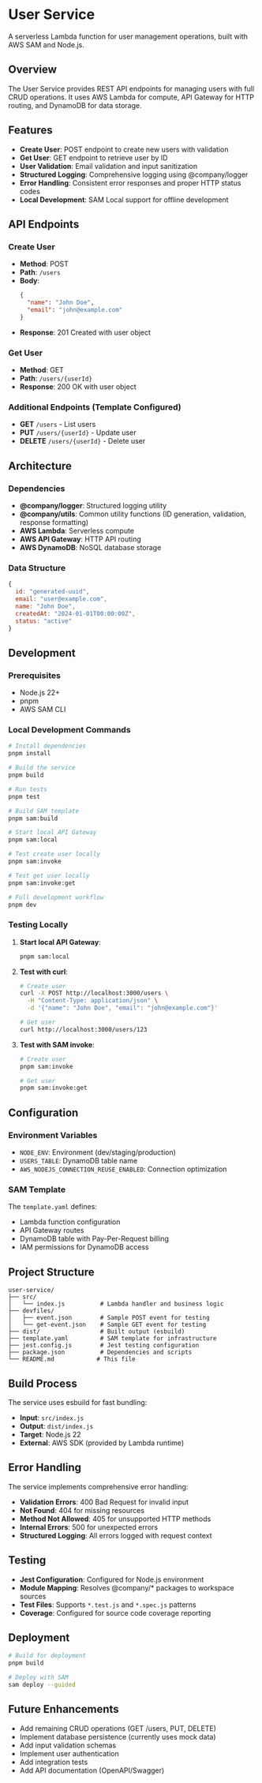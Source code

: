 # User Service

A serverless Lambda function for user management operations, built with AWS SAM and Node.js.

## Overview

The User Service provides REST API endpoints for managing users with full CRUD operations. It uses AWS Lambda for compute, API Gateway for HTTP routing, and DynamoDB for data storage.

## Features

- **Create User**: POST endpoint to create new users with validation
- **Get User**: GET endpoint to retrieve user by ID
- **User Validation**: Email validation and input sanitization
- **Structured Logging**: Comprehensive logging using @company/logger
- **Error Handling**: Consistent error responses and proper HTTP status codes
- **Local Development**: SAM Local support for offline development

## API Endpoints

### Create User
- **Method**: POST
- **Path**: `/users`
- **Body**: 
  ```json
  {
    "name": "John Doe",
    "email": "john@example.com"
  }
  ```
- **Response**: 201 Created with user object

### Get User
- **Method**: GET
- **Path**: `/users/{userId}`
- **Response**: 200 OK with user object

### Additional Endpoints (Template Configured)
- **GET** `/users` - List users
- **PUT** `/users/{userId}` - Update user
- **DELETE** `/users/{userId}` - Delete user

## Architecture

### Dependencies
- **@company/logger**: Structured logging utility
- **@company/utils**: Common utility functions (ID generation, validation, response formatting)
- **AWS Lambda**: Serverless compute
- **AWS API Gateway**: HTTP API routing
- **AWS DynamoDB**: NoSQL database storage

### Data Structure
```javascript
{
  id: "generated-uuid",
  email: "user@example.com",
  name: "John Doe",
  createdAt: "2024-01-01T00:00:00Z",
  status: "active"
}
```

## Development

### Prerequisites
- Node.js 22+
- pnpm
- AWS SAM CLI

### Local Development Commands

```bash
# Install dependencies
pnpm install

# Build the service
pnpm build

# Run tests
pnpm test

# Build SAM template
pnpm sam:build

# Start local API Gateway
pnpm sam:local

# Test create user locally
pnpm sam:invoke

# Test get user locally
pnpm sam:invoke:get

# Full development workflow
pnpm dev
```

### Testing Locally

1. **Start local API Gateway**:
   ```bash
   pnpm sam:local
   ```

2. **Test with curl**:
   ```bash
   # Create user
   curl -X POST http://localhost:3000/users \
     -H "Content-Type: application/json" \
     -d '{"name": "John Doe", "email": "john@example.com"}'
   
   # Get user
   curl http://localhost:3000/users/123
   ```

3. **Test with SAM invoke**:
   ```bash
   # Create user
   pnpm sam:invoke
   
   # Get user
   pnpm sam:invoke:get
   ```

## Configuration

### Environment Variables
- `NODE_ENV`: Environment (dev/staging/production)
- `USERS_TABLE`: DynamoDB table name
- `AWS_NODEJS_CONNECTION_REUSE_ENABLED`: Connection optimization

### SAM Template
The `template.yaml` defines:
- Lambda function configuration
- API Gateway routes
- DynamoDB table with Pay-Per-Request billing
- IAM permissions for DynamoDB access

## Project Structure

```
user-service/
├── src/
│   └── index.js          # Lambda handler and business logic
├── devfiles/
│   ├── event.json        # Sample POST event for testing
│   └── get-event.json    # Sample GET event for testing
├── dist/                 # Built output (esbuild)
├── template.yaml         # SAM template for infrastructure
├── jest.config.js        # Jest testing configuration
├── package.json          # Dependencies and scripts
└── README.md            # This file
```

## Build Process

The service uses esbuild for fast bundling:
- **Input**: `src/index.js`
- **Output**: `dist/index.js`
- **Target**: Node.js 22
- **External**: AWS SDK (provided by Lambda runtime)

## Error Handling

The service implements comprehensive error handling:
- **Validation Errors**: 400 Bad Request for invalid input
- **Not Found**: 404 for missing resources
- **Method Not Allowed**: 405 for unsupported HTTP methods
- **Internal Errors**: 500 for unexpected errors
- **Structured Logging**: All errors logged with request context

## Testing

- **Jest Configuration**: Configured for Node.js environment
- **Module Mapping**: Resolves @company/* packages to workspace sources
- **Test Files**: Supports `*.test.js` and `*.spec.js` patterns
- **Coverage**: Configured for source code coverage reporting

## Deployment

```bash
# Build for deployment
pnpm build

# Deploy with SAM
sam deploy --guided
```

## Future Enhancements

- Add remaining CRUD operations (GET /users, PUT, DELETE)
- Implement database persistence (currently uses mock data)
- Add input validation schemas
- Implement user authentication
- Add integration tests
- Add API documentation (OpenAPI/Swagger)